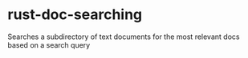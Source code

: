 # rust-doc-searching
Searches a subdirectory of text documents for the most relevant docs based on a search query
